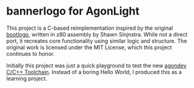# bannerlogo for AgonLight
This project is a C-based reimplementation inspired by the original [bootlogo](https://github.com/sijnstra/agon-projects/tree/main/bootlogo), written in z80 assembly by Shawn Sinjnstra. While not a direct port, it recreates core functionality using similar logic and structure. The original work is licensed under the MIT License, which this project continues to honor.

Initially this project was just a quick playground to test the new [agondev C/C++ Toolchain](https://github.com/AgonPlatform/agondev). Instead of a boring Hello World, I produced this as a learning project.